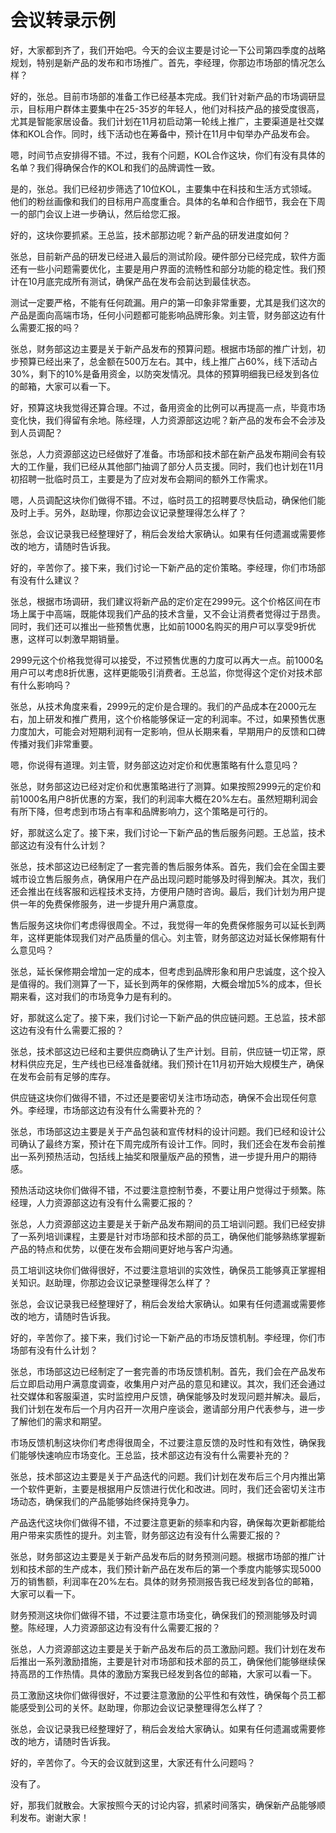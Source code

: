 # 会议转录示例

好，大家都到齐了，我们开始吧。今天的会议主要是讨论一下公司第四季度的战略规划，特别是新产品的发布和市场推广。首先，李经理，你那边市场部的情况怎么样？

好的，张总。目前市场部的准备工作已经基本完成。我们针对新产品的市场调研显示，目标用户群体主要集中在25-35岁的年轻人，他们对科技产品的接受度很高，尤其是智能家居设备。我们计划在11月初启动第一轮线上推广，主要渠道是社交媒体和KOL合作。同时，线下活动也在筹备中，预计在11月中旬举办产品发布会。

嗯，时间节点安排得不错。不过，我有个问题，KOL合作这块，你们有没有具体的名单？我们得确保合作的KOL和我们的品牌调性一致。

是的，张总。我们已经初步筛选了10位KOL，主要集中在科技和生活方式领域。他们的粉丝画像和我们的目标用户高度重合。具体的名单和合作细节，我会在下周一的部门会议上进一步确认，然后给您汇报。

好的，这块你要抓紧。王总监，技术部那边呢？新产品的研发进度如何？

张总，目前新产品的研发已经进入最后的测试阶段。硬件部分已经完成，软件方面还有一些小问题需要优化，主要是用户界面的流畅性和部分功能的稳定性。我们预计在10月底完成所有测试，确保产品在发布会前达到最佳状态。

测试一定要严格，不能有任何疏漏。用户的第一印象非常重要，尤其是我们这次的产品是面向高端市场，任何小问题都可能影响品牌形象。刘主管，财务部这边有什么需要汇报的吗？

张总，财务部这边主要是关于新产品发布的预算问题。根据市场部的推广计划，初步预算已经出来了，总金额在500万左右。其中，线上推广占60%，线下活动占30%，剩下的10%是备用资金，以防突发情况。具体的预算明细我已经发到各位的邮箱，大家可以看一下。

好，预算这块我觉得还算合理。不过，备用资金的比例可以再提高一点，毕竟市场变化快，我们得留有余地。陈经理，人力资源部这边呢？新产品的发布会不会涉及到人员调配？

张总，人力资源部这边已经做好了准备。市场部和技术部在新产品发布期间会有较大的工作量，我们已经从其他部门抽调了部分人员支援。同时，我们也计划在11月初招聘一批临时员工，主要是为了应对发布会期间的额外工作需求。

嗯，人员调配这块你们做得不错。不过，临时员工的招聘要尽快启动，确保他们能及时上手。另外，赵助理，你那边会议记录整理得怎么样了？

张总，会议记录我已经整理好了，稍后会发给大家确认。如果有任何遗漏或需要修改的地方，请随时告诉我。

好的，辛苦你了。接下来，我们讨论一下新产品的定价策略。李经理，你们市场部有没有什么建议？

张总，根据市场调研，我们建议将新产品的定价定在2999元。这个价格区间在市场上属于中高端，既能体现我们产品的技术含量，又不会让消费者觉得过于昂贵。同时，我们还可以推出一些预售优惠，比如前1000名购买的用户可以享受9折优惠，这样可以刺激早期销量。

2999元这个价格我觉得可以接受，不过预售优惠的力度可以再大一点。前1000名用户可以考虑8折优惠，这样更能吸引消费者。王总监，你觉得这个定价对技术部有什么影响吗？

张总，从技术角度来看，2999元的定价是合理的。我们的产品成本在2000元左右，加上研发和推广费用，这个价格能够保证一定的利润率。不过，如果预售优惠力度加大，可能会对短期利润有一定影响，但从长期来看，早期用户的反馈和口碑传播对我们非常重要。

嗯，你说得有道理。刘主管，财务部这边对定价和优惠策略有什么意见吗？

张总，财务部这边已经对定价和优惠策略进行了测算。如果按照2999元的定价和前1000名用户8折优惠的方案，我们的利润率大概在20%左右。虽然短期利润会有所下降，但考虑到市场占有率和品牌影响力，这个策略是可行的。

好，那就这么定了。接下来，我们讨论一下新产品的售后服务问题。王总监，技术部这边有没有什么计划？

张总，技术部这边已经制定了一套完善的售后服务体系。首先，我们会在全国主要城市设立售后服务点，确保用户在产品出现问题时能够及时得到解决。其次，我们还会推出在线客服和远程技术支持，方便用户随时咨询。最后，我们计划为用户提供一年的免费保修服务，进一步提升用户满意度。

售后服务这块你们考虑得很周全。不过，我觉得一年的免费保修服务可以延长到两年，这样更能体现我们对产品质量的信心。刘主管，财务部这边对延长保修期有什么意见吗？

张总，延长保修期会增加一定的成本，但考虑到品牌形象和用户忠诚度，这个投入是值得的。我们测算了一下，延长到两年的保修期，大概会增加5%的成本，但长期来看，这对我们的市场竞争力是有利的。

好，那就这么定了。接下来，我们讨论一下新产品的供应链问题。王总监，技术部这边有没有什么需要汇报的？

张总，技术部这边已经和主要供应商确认了生产计划。目前，供应链一切正常，原材料供应充足，生产线也已经准备就绪。我们预计在11月初开始大规模生产，确保在发布会前有足够的库存。

供应链这块你们做得不错，不过还是要密切关注市场动态，确保不会出现任何意外。李经理，市场部这边有没有什么需要补充的？

张总，市场部这边主要是关于产品包装和宣传材料的设计问题。我们已经和设计公司确认了最终方案，预计在下周完成所有设计工作。同时，我们还会在发布会前推出一系列预热活动，包括线上抽奖和限量版产品的预售，进一步提升用户的期待感。

预热活动这块你们做得不错，不过要注意控制节奏，不要让用户觉得过于频繁。陈经理，人力资源部这边有没有什么需要汇报的？

张总，人力资源部这边主要是关于新产品发布期间的员工培训问题。我们已经安排了一系列培训课程，主要是针对市场部和技术部的员工，确保他们能够熟练掌握新产品的特点和优势，以便在发布会期间更好地与客户沟通。

员工培训这块你们做得很好，不过要注意培训的实效性，确保员工能够真正掌握相关知识。赵助理，你那边会议记录整理得怎么样了？

张总，会议记录我已经整理好了，稍后会发给大家确认。如果有任何遗漏或需要修改的地方，请随时告诉我。

好的，辛苦你了。接下来，我们讨论一下新产品的市场反馈机制。李经理，你们市场部有没有什么计划？

张总，市场部这边已经制定了一套完善的市场反馈机制。首先，我们会在产品发布后立即启动用户满意度调查，收集用户对产品的意见和建议。其次，我们还会通过社交媒体和客服渠道，实时监控用户反馈，确保能够及时发现问题并解决。最后，我们计划在发布后一个月内召开一次用户座谈会，邀请部分用户代表参与，进一步了解他们的需求和期望。

市场反馈机制这块你们考虑得很周全，不过要注意反馈的及时性和有效性，确保我们能够快速响应市场变化。王总监，技术部这边有没有什么需要补充的？

张总，技术部这边主要是关于产品迭代的问题。我们计划在发布后三个月内推出第一个软件更新，主要是根据用户反馈进行优化和改进。同时，我们还会密切关注市场动态，确保我们的产品能够始终保持竞争力。

产品迭代这块你们做得不错，不过要注意更新的频率和内容，确保每次更新都能给用户带来实质性的提升。刘主管，财务部这边有没有什么需要汇报的？

张总，财务部这边主要是关于新产品发布后的财务预测问题。根据市场部的推广计划和技术部的生产成本，我们预计新产品在发布后的第一个季度内能够实现5000万的销售额，利润率在20%左右。具体的财务预测报告我已经发到各位的邮箱，大家可以看一下。

财务预测这块你们做得不错，不过要注意市场变化，确保我们的预测能够及时调整。陈经理，人力资源部这边有没有什么需要汇报的？

张总，人力资源部这边主要是关于新产品发布后的员工激励问题。我们计划在发布后推出一系列激励措施，主要是针对市场部和技术部的员工，确保他们能够继续保持高昂的工作热情。具体的激励方案我已经发到各位的邮箱，大家可以看一下。

员工激励这块你们做得很好，不过要注意激励的公平性和有效性，确保每个员工都能感受到公司的关怀。赵助理，你那边会议记录整理得怎么样了？

张总，会议记录我已经整理好了，稍后会发给大家确认。如果有任何遗漏或需要修改的地方，请随时告诉我。

好的，辛苦你了。今天的会议就到这里，大家还有什么问题吗？

没有了。

好，那我们就散会。大家按照今天的讨论内容，抓紧时间落实，确保新产品能够顺利发布。谢谢大家！